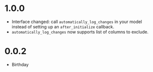 # 1.0.0
* Interface changed: call `automatically_log_changes` in your model instead of setting up an `after_initialize` callback.
* `automatically_log_changes` now supports list of columns to exclude.

# 0.0.2
* Birthday
